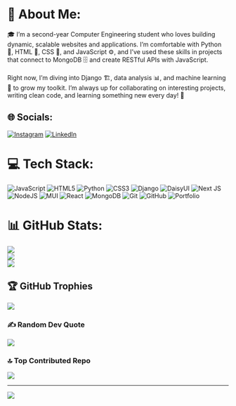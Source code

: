 # 💫 About Me:
🎓 I’m a second-year Computer Engineering student who loves building dynamic, scalable websites and applications. I’m comfortable with Python 🐍, HTML 📄, CSS 🎨, and JavaScript ⚙️, and I’ve used these skills in projects that connect to MongoDB 🗄️ and create RESTful APIs with JavaScript.<br><br>Right now, I’m diving into Django 🏗️, data analysis 📊, and machine learning 🤖 to grow my toolkit. I’m always up for collaborating on interesting projects, writing clean code, and learning something new every day! 🚀


## 🌐 Socials:
[![Instagram](https://img.shields.io/badge/Instagram-%23E4405F.svg?logo=Instagram&logoColor=white)](https://instagram.com/m.r.fasli) [![LinkedIn](https://img.shields.io/badge/LinkedIn-%230077B5.svg?logo=linkedin&logoColor=white)](https://linkedin.com/in/mohammadreza-fasli) 

# 💻 Tech Stack:
![JavaScript](https://img.shields.io/badge/javascript-%23323330.svg?style=for-the-badge&logo=javascript&logoColor=%23F7DF1E) ![HTML5](https://img.shields.io/badge/html5-%23E34F26.svg?style=for-the-badge&logo=html5&logoColor=white) ![Python](https://img.shields.io/badge/python-3670A0?style=for-the-badge&logo=python&logoColor=ffdd54) ![CSS3](https://img.shields.io/badge/css3-%231572B6.svg?style=for-the-badge&logo=css3&logoColor=white) ![Django](https://img.shields.io/badge/django-%23092E20.svg?style=for-the-badge&logo=django&logoColor=white) ![DaisyUI](https://img.shields.io/badge/daisyui-5A0EF8?style=for-the-badge&logo=daisyui&logoColor=white) ![Next JS](https://img.shields.io/badge/Next-black?style=for-the-badge&logo=next.js&logoColor=white) ![NodeJS](https://img.shields.io/badge/node.js-6DA55F?style=for-the-badge&logo=node.js&logoColor=white) ![MUI](https://img.shields.io/badge/MUI-%230081CB.svg?style=for-the-badge&logo=mui&logoColor=white) ![React](https://img.shields.io/badge/react-%2320232a.svg?style=for-the-badge&logo=react&logoColor=%2361DAFB) ![MongoDB](https://img.shields.io/badge/MongoDB-%234ea94b.svg?style=for-the-badge&logo=mongodb&logoColor=white) ![Git](https://img.shields.io/badge/git-%23F05033.svg?style=for-the-badge&logo=git&logoColor=white) ![GitHub](https://img.shields.io/badge/github-%23121011.svg?style=for-the-badge&logo=github&logoColor=white) ![Portfolio](https://img.shields.io/badge/Portfolio-%23000000.svg?style=for-the-badge&logo=firefox&logoColor=#FF7139)
# 📊 GitHub Stats:
![](https://github-readme-stats.vercel.app/api?username=mohammadreza829&theme=bear&hide_border=true&include_all_commits=true&count_private=true)<br/>
![](https://nirzak-streak-stats.vercel.app/?user=mohammadreza829&theme=bear&hide_border=true)<br/>
![](https://github-readme-stats.vercel.app/api/top-langs/?username=mohammadreza829&theme=bear&hide_border=true&include_all_commits=true&count_private=true&layout=compact)

## 🏆 GitHub Trophies
![](https://github-profile-trophy.vercel.app/?username=mohammadreza829&theme=panda&no-frame=false&no-bg=true&margin-w=4)

### ✍️ Random Dev Quote
![](https://quotes-github-readme.vercel.app/api?type=horizontal&theme=radical)

### 🔝 Top Contributed Repo
![](https://github-contributor-stats.vercel.app/api?username=mohammadreza829&limit=5&theme=neon&combine_all_yearly_contributions=true)

---
[![](https://visitcount.itsvg.in/api?id=mohammadreza829&icon=9&color=1)](https://visitcount.itsvg.in)

<!-- Proudly created with GPRM ( https://gprm.itsvg.in ) -->
